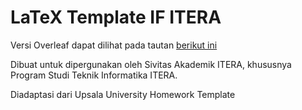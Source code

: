 # LaTeX Template IF ITERA

Versi Overleaf dapat dilihat pada tautan [berikut ini](https://www.overleaf.com/latex/templates/if-itera-template/mzszgcxqqxtm)

Dibuat untuk dipergunakan oleh Sivitas Akademik ITERA, khususnya Program Studi Teknik Informatika ITERA.

Diadaptasi dari Upsala University Homework Template
